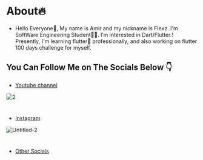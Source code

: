 # About🔥
- Hello Everyone👋, My name is Amir and my nickname is Flexz. I'm SoftWare Engineering Student👨‍💻. I’m interested in  Dart/Flutter.! Presently, I'm  learning flutter📱 professionally, and also working on flutter 100 days challenge for myself.

## You Can Follow Me on The Socials Below 👇
* [Youtube channel](https://www.youtube.com/channel/UCLVrYXt3SL9rT-IcDmgU9Wg)

![2](https://user-images.githubusercontent.com/91388754/146744632-12cbed37-af32-4313-bccb-1297ddcd331f.png)
#
* [Instagram](https://instagram.com/codewithflexz)

![Untitled-2](https://user-images.githubusercontent.com/91388754/146744106-7e50f076-d753-4209-8055-d50ddd98aeef.png)
#

* [Other Socials](https://znap.link/CodeWithFlexz)





